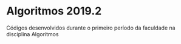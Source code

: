 # Algoritmos 2019.2

Códigos desenvolvidos durante o primeiro período da faculdade na disciplina Algorítmos

